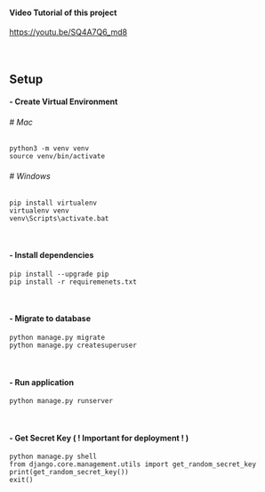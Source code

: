 #### Video Tutorial of this project
https://youtu.be/SQ4A7Q6_md8
<br><br><br>

## Setup

#### - Create Virtual Environment
###### # Mac
```
python3 -m venv venv
source venv/bin/activate
```

###### # Windows
```
pip install virtualenv 
virtualenv venv 
venv\Scripts\activate.bat 
```

<br>

#### - Install dependencies
```
pip install --upgrade pip
pip install -r requiremenets.txt
```

<br>

#### - Migrate to database
```
python manage.py migrate
python manage.py createsuperuser
```

<br>

#### - Run application
```
python manage.py runserver
```

<br>

#### - Get Secret Key ( ! Important for deployment ! )
```
python manage.py shell
from django.core.management.utils import get_random_secret_key
print(get_random_secret_key())
exit()
```


